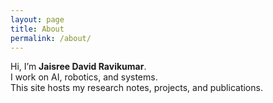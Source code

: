 ```yaml
---
layout: page
title: About
permalink: /about/
---
```


Hi, I’m **Jaisree David Ravikumar**.  
I work on AI, robotics, and systems.  
This site hosts my research notes, projects, and publications.
